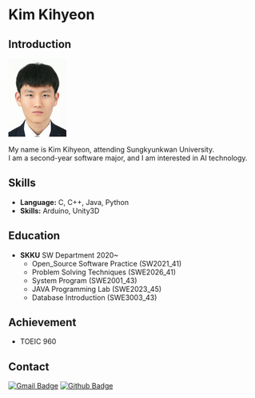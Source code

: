 # Kim Kihyeon

## Introduction
<img src = "./김기현(2020311469).jpg" width="116px" height="156px">

My name is Kim Kihyeon, attending Sungkyunkwan University.  
I am a second-year software major, and I am interested in AI technology.

## Skills
* __Language:__ C, C++, Java, Python  
* __Skills:__ Arduino, Unity3D

## Education
* __SKKU__ SW Department 2020~
  * Open_Source Software Practice (SW2021_41)
  * Problem Solving Techniques (SWE2026_41)
  * System Program (SWE2001_43)
  * JAVA Programming Lab (SWE2023_45)
  * Database Introduction (SWE3003_43)

## Achievement
* TOEIC 960

## Contact
  [![Gmail Badge](https://img.shields.io/badge/-kihyeon731@g.skku.edu-c14438?style=flat&logo=Gmail&logoColor=white&link=mailto:kihyeon731@g.skku.edu)](mailto:kihyeon731@g.skku.edu) [![Github Badge](https://img.shields.io/badge/-kkh731-grey?style=flat&logo=github&logoColor=white&link=https://github.com/kkh731/)](https://www.github.com/kkh731/)
